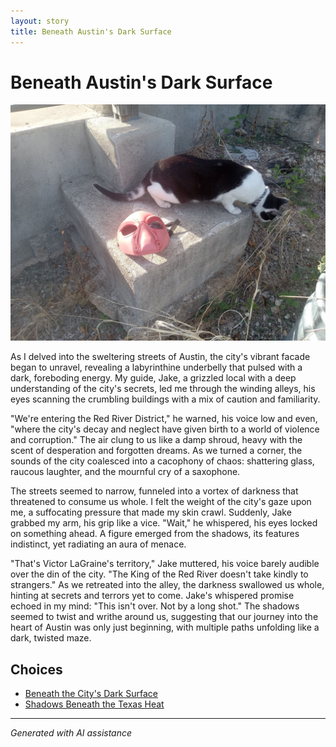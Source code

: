 ```yaml
---
layout: story
title: Beneath Austin's Dark Surface
---
```


# Beneath Austin's Dark Surface

![Beneath Austin's Dark Surface](/input_images/50.jpg)

As I delved into the sweltering streets of Austin, the city's vibrant facade began to unravel, revealing a labyrinthine underbelly that pulsed with a dark, foreboding energy. My guide, Jake, a grizzled local with a deep understanding of the city's secrets, led me through the winding alleys, his eyes scanning the crumbling buildings with a mix of caution and familiarity.

"We're entering the Red River District," he warned, his voice low and even, "where the city's decay and neglect have given birth to a world of violence and corruption." The air clung to us like a damp shroud, heavy with the scent of desperation and forgotten dreams. As we turned a corner, the sounds of the city coalesced into a cacophony of chaos: shattering glass, raucous laughter, and the mournful cry of a saxophone.

The streets seemed to narrow, funneled into a vortex of darkness that threatened to consume us whole. I felt the weight of the city's gaze upon me, a suffocating pressure that made my skin crawl. Suddenly, Jake grabbed my arm, his grip like a vice. "Wait," he whispered, his eyes locked on something ahead. A figure emerged from the shadows, its features indistinct, yet radiating an aura of menace.

"That's Victor LaGraine's territory," Jake muttered, his voice barely audible over the din of the city. "The King of the Red River doesn't take kindly to strangers." As we retreated into the alley, the darkness swallowed us whole, hinting at secrets and terrors yet to come. Jake's whispered promise echoed in my mind: "This isn't over. Not by a long shot." The shadows seemed to twist and writhe around us, suggesting that our journey into the heart of Austin was only just beginning, with multiple paths unfolding like a dark, twisted maze.


## Choices

* [Beneath the City's Dark Surface](/stories/52)
* [Shadows Beneath the Texas Heat](/stories/62.JPG)


---
*Generated with AI assistance*
